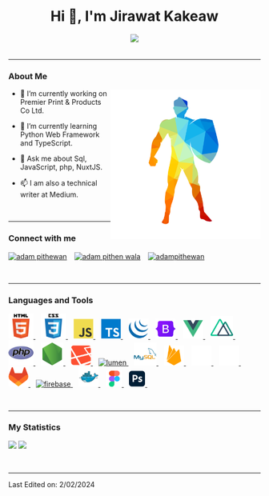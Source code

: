 
<h1 align="center">Hi 👋, I'm Jirawat Kakeaw</h1>


<div id="header" align="center">
  <img src="https://c.tenor.com/GfSX-u7VGM4AAAAC/coding.gif" width="300"/>
</div>

<br>
<hr>
<h3>About Me</h3>
<img width="300px" align="right" alt="Github" src="https://raw.githubusercontent.com/melonerr/melonerr/master/image/person.svg" />

- 🔭 I’m currently working on Premier Print & Products Co Ltd.
  
- 🌱 I’m currently learning Python Web Framework and TypeScript.
  
- 💬 Ask me about Sql, JavaScript, php, NuxtJS.
  
- 📫 I am also a technical writer at Medium.

<br>
<hr>
<h3 align="left">Connect with me</h3>
<p align="left">
  <a href="https://www.linkedin.com/in/jirawat-kakeaw/" target="blank"><img align="center"
      src="https://raw.githubusercontent.com/rahuldkjain/github-profile-readme-generator/master/src/images/icons/Social/linked-in-alt.svg"
      alt="adam pithewan" height="30" width="40" /></a>
  &ensp;
  <a href="https://www.facebook.com/menowthai" target="blank"><img align="center"
      src="https://raw.githubusercontent.com/rahuldkjain/github-profile-readme-generator/master/src/images/icons/Social/facebook.svg"
      alt="adam pithen wala" height="30" width="40" /></a>
  &ensp;
 <a href="mailto:jrdream.dev@gmail.com" target="blank"><img align="center"
      src="https://cdn-icons-png.flaticon.com/512/732/732200.png"
      alt="adampithewan" height="40" width="40" /></a>
  &ensp;
</p>
<br>
<hr>

<h3 align="left">Languages and Tools</h3>
<p align="left"> 
  <a href="https://www.w3.org/html/" target="_blank" rel="noreferrer"> 
    <img src="https://raw.githubusercontent.com/devicons/devicon/master/icons/html5/html5-original-wordmark.svg" alt="html5" width="50" height="50" /> 
  </a> &ensp;
  <a href="https://www.w3schools.com/css/" target="_blank" rel="noreferrer"> 
    <img src="https://raw.githubusercontent.com/devicons/devicon/master/icons/css3/css3-original-wordmark.svg" alt="css3" width="50" height="50" /> 
  </a> &ensp;
  <a href="https://developer.mozilla.org/en-US/docs/Web/JavaScript" target="_blank" rel="noreferrer"> 
    <img src="https://raw.githubusercontent.com/devicons/devicon/master/icons/javascript/javascript-original.svg" alt="javascript" width="40" height="40" />
  </a>&ensp;
    <a href="https://www.typescriptlang.org" target="_blank" rel="noreferrer"> 
    <img src="https://raw.githubusercontent.com/devicons/devicon/master/icons/typescript/typescript-original.svg" alt="javascript" width="40" height="40" />
  </a>&ensp;
  <a href="https://jquery.com/" target="_blank" rel="noreferrer">
    <img src="https://raw.githubusercontent.com/devicons/devicon/master/icons/jquery/jquery-original.svg" alt="jquery" width="40" height="40" /> 
  </a>&ensp;
  <a href="https://getbootstrap.com" target="_blank" rel="noreferrer">
    <img src="https://raw.githubusercontent.com/devicons/devicon/master/icons/bootstrap/bootstrap-original.svg" alt="bootstrap" width="40" height="40" /> 
  </a>&ensp;
<!--   <a href="https://bootstrap-vue.org/" target="_blank" rel="noreferrer">
    <img src="https://bootstrap-vue.org/_nuxt/icons/icon_512x512.67aef2.png" alt="bootstrap-vue" width="40" height="40" /> 
  </a>&ensp; -->
  <a href="https://vuejs.org/" target="_blank" rel="noreferrer">
    <img src="https://raw.githubusercontent.com/devicons/devicon/master/icons/vuejs/vuejs-original.svg" alt="vuejs" width="40" height="40" /> 
  </a>&ensp;
  <a href="https://nuxtjs.org/" target="_blank" rel="noreferrer">
    <img src="https://raw.githubusercontent.com/devicons/devicon/master/icons/nuxtjs/nuxtjs-original.svg" alt="nuxtjs" width="45" height="45" /> 
  </a>&ensp;
  <a href="https://www.php.net/" target="_blank" rel="noreferrer">
    <img src="https://raw.githubusercontent.com/devicons/devicon/master/icons/php/php-original.svg" alt="php" width="50" height="50" /> 
  </a>&ensp;
  <a href="https://nodejs.org/" target="_blank" rel="noreferrer">
    <img src="https://raw.githubusercontent.com/devicons/devicon/master/icons/nodejs/nodejs-original.svg" alt="php" width="45" height="45" /> 
  </a>&ensp;
  <a href="https://laravel.com/" target="_blank" rel="noreferrer">
    <img src="https://raw.githubusercontent.com/devicons/devicon/master/icons/laravel/laravel-plain.svg" alt="laravel" width="40" height="40" /> 
  </a>&ensp;
  <a href="https://lumen.laravel.com/" target="_blank" rel="noreferrer">
    <img src="https://cdn.freebiesupply.com/logos/thumbs/2x/lumen-1-logo.png" alt="lumen" width="40" height="35" /> 
  </a>&ensp;
  <a href="https://www.mysql.com/" target="_blank" rel="noreferrer"> 
    <img src="https://raw.githubusercontent.com/devicons/devicon/master/icons/mysql/mysql-original-wordmark.svg" alt="mysql" width="45" height="45" /> 
  </a> &ensp;
  <a href="https://firebase.google.com/" target="_blank" rel="noreferrer"> 
    <img src="https://raw.githubusercontent.com/devicons/devicon/master/icons/firebase/firebase-plain.svg" alt="firebase" width="40" height="40" /> 
  </a> &ensp;
   <a href="https://expressjs.com/" target="_blank" rel="noreferrer"> 
    <img src="https://raw.githubusercontent.com/melonerr/melonerr/master/image/express-original.svg" alt="firebase" width="40" height="40" /> 
  </a> &ensp;
  <a href="https://github.com/" target="_blank" rel="noreferrer"> 
    <img src="https://raw.githubusercontent.com/melonerr/melonerr/master/image/github.svg" alt="firebase" width="40" height="40" /> 
  </a> &ensp;
  <a href="https://about.gitlab.com/" target="_blank" rel="noreferrer"> 
    <img src="https://raw.githubusercontent.com/devicons/devicon/master/icons/gitlab/gitlab-original.svg" alt="firebase" width="40" height="40" background/> 
  </a> &ensp;
  <a href="https://www.postman.com/" target="_blank" rel="noreferrer"> 
    <img src="https://voyager.postman.com/logo/postman-logo-icon-orange.svg" alt="firebase" width="35" height="35" background/> 
  </a> &ensp;
  <a href="https://www.docker.com/" target="_blank" rel="noreferrer"> 
    <img src="https://raw.githubusercontent.com/devicons/devicon/master/icons/docker/docker-original.svg" alt="firebase" width="40" height="40" background/> 
  </a> &ensp;
  <a href="https://www.figma.com/" target="_blank" rel="noreferrer"> 
    <img src="https://raw.githubusercontent.com/devicons/devicon/master/icons/figma/figma-original.svg" alt="figma"  width="32" height="32" /> 
  </a>&ensp;
    <a href="#" target="_blank" rel="noreferrer"> 
    <img src="https://raw.githubusercontent.com/devicons/devicon/master/icons/photoshop/photoshop-plain.svg" alt="figma"  width="32" height="32" /> 
  </a>&ensp;
</p>
<br>
<hr>
<h3 align="left" >My Statistics</h3>
<p align="left">
  <img width="49.5%" src="https://github-readme-stats.vercel.app/api?username=melonerr&show_icons=true&locale=en&bg_color=0d1117&text_color=ffffff&repo=convoychat" />
  <img width="49.5%" src="https://github-readme-streak-stats.herokuapp.com/?user=melonerr&theme=dark&background=0d1117&date_format=M%20j%5B%2C%20Y%5D" />
</p>
<br>



-----

Last Edited on: 2/02/2024
